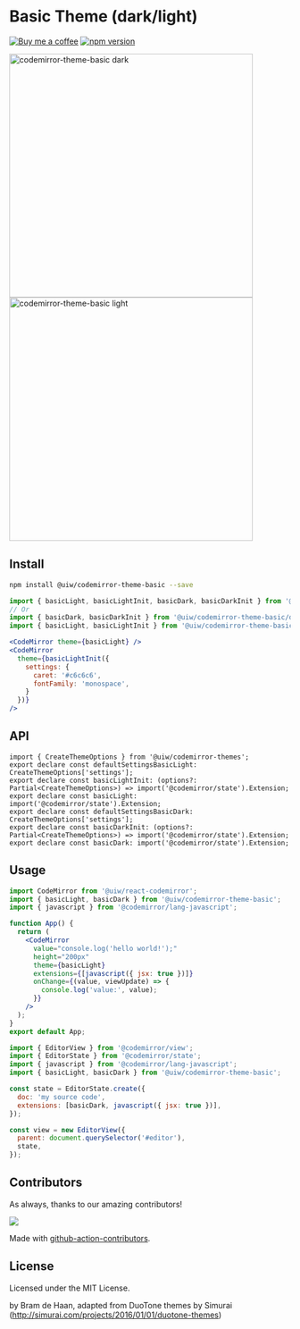 <!--rehype:ignore:start-->

# Basic Theme (dark/light)

<!--rehype:ignore:end-->

[![Buy me a coffee](https://img.shields.io/badge/Buy%20me%20a%20coffee-048754?logo=buymeacoffee)](https://jaywcjlove.github.io/#/sponsor)
[![npm version](https://img.shields.io/npm/v/@uiw/codemirror-theme-basic.svg)](https://www.npmjs.com/package/@uiw/codemirror-theme-basic)

<a href="https://uiwjs.github.io/react-codemirror/#/theme/data/basic/dark">
  <img width="436" alt="codemirror-theme-basic dark" src="https://github.com/uiwjs/react-codemirror/assets/1680273/977c1271-eca1-4f61-ad90-3a89f4ea4871">
</a>

<a href="https://uiwjs.github.io/react-codemirror/#/theme/data/basic/light">
  <img width="436" alt="codemirror-theme-basic light" src="https://github.com/uiwjs/react-codemirror/assets/1680273/e5b43612-5190-4d5b-ab7a-0f5d369ad7e4">
</a>

## Install

```bash
npm install @uiw/codemirror-theme-basic --save
```

```jsx
import { basicLight, basicLightInit, basicDark, basicDarkInit } from '@uiw/codemirror-theme-basic';
// Or
import { basicDark, basicDarkInit } from '@uiw/codemirror-theme-basic/dark';
import { basicLight, basicLightInit } from '@uiw/codemirror-theme-basic/light';

<CodeMirror theme={basicLight} />
<CodeMirror
  theme={basicLightInit({
    settings: {
      caret: '#c6c6c6',
      fontFamily: 'monospace',
    }
  })}
/>
```

## API

```tsx
import { CreateThemeOptions } from '@uiw/codemirror-themes';
export declare const defaultSettingsBasicLight: CreateThemeOptions['settings'];
export declare const basicLightInit: (options?: Partial<CreateThemeOptions>) => import('@codemirror/state').Extension;
export declare const basicLight: import('@codemirror/state').Extension;
export declare const defaultSettingsBasicDark: CreateThemeOptions['settings'];
export declare const basicDarkInit: (options?: Partial<CreateThemeOptions>) => import('@codemirror/state').Extension;
export declare const basicDark: import('@codemirror/state').Extension;
```

## Usage

```jsx
import CodeMirror from '@uiw/react-codemirror';
import { basicLight, basicDark } from '@uiw/codemirror-theme-basic';
import { javascript } from '@codemirror/lang-javascript';

function App() {
  return (
    <CodeMirror
      value="console.log('hello world!');"
      height="200px"
      theme={basicLight}
      extensions={[javascript({ jsx: true })]}
      onChange={(value, viewUpdate) => {
        console.log('value:', value);
      }}
    />
  );
}
export default App;
```

```js
import { EditorView } from '@codemirror/view';
import { EditorState } from '@codemirror/state';
import { javascript } from '@codemirror/lang-javascript';
import { basicLight, basicDark } from '@uiw/codemirror-theme-basic';

const state = EditorState.create({
  doc: 'my source code',
  extensions: [basicDark, javascript({ jsx: true })],
});

const view = new EditorView({
  parent: document.querySelector('#editor'),
  state,
});
```

## Contributors

As always, thanks to our amazing contributors!

<a href="https://github.com/uiwjs/react-codemirror/graphs/contributors">
  <img src="https://uiwjs.github.io/react-codemirror/CONTRIBUTORS.svg" />
</a>

Made with [github-action-contributors](https://github.com/jaywcjlove/github-action-contributors).

## License

Licensed under the MIT License.

by Bram de Haan, adapted from DuoTone themes by Simurai (http://simurai.com/projects/2016/01/01/duotone-themes)
